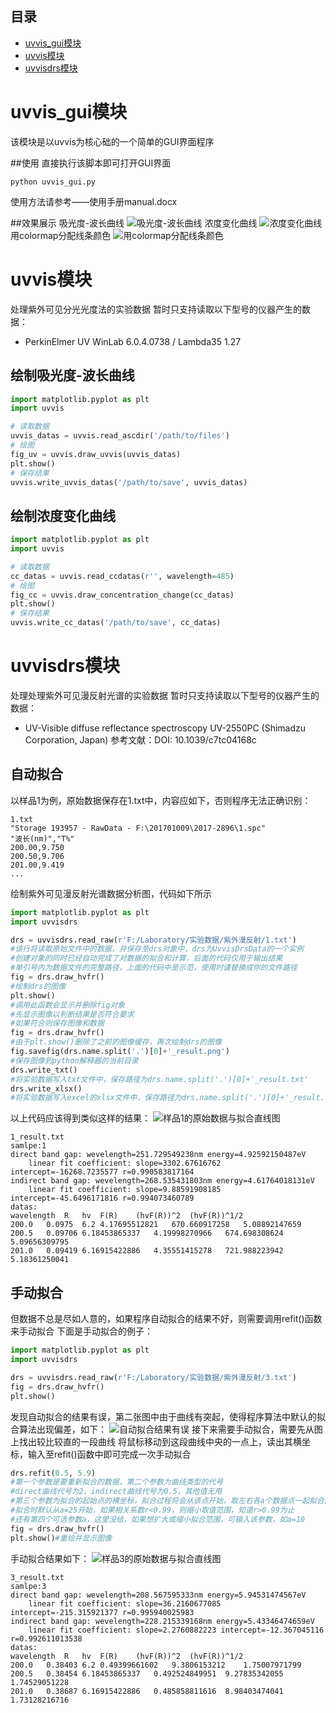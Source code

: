 ## 目录
* [uvvis_gui模块](#uvvis_gui模块)
* [uvvis模块](#uvvis模块)
* [uvvisdrs模块](#uvvisdrs模块)

# uvvis_gui模块
该模块是以uvvis为核心础的一个简单的GUI界面程序

##使用
直接执行该脚本即可打开GUI界面
```
python uvvis_gui.py
```
使用方法请参考——使用手册manual.docx

##效果展示
吸光度-波长曲线
![吸光度-波长曲线](./example/uvvis/uvvis.png)
浓度变化曲线
![浓度变化曲线](./example/uvvis/concentration_change.png)
用colormap分配线条颜色
![用colormap分配线条颜色](./example/uvvis/colormap.png)



# uvvis模块
处理紫外可见分光光度法的实验数据
暂时只支持读取以下型号的仪器产生的数据：
* PerkinElmer UV WinLab 6.0.4.0738 / Lambda35 1.27

## 绘制吸光度-波长曲线
```python
import matplotlib.pyplot as plt
import uvvis

# 读取数据
uvvis_datas = uvvis.read_ascdir('/path/to/files')
# 绘图
fig_uv = uvvis.draw_uvvis(uvvis_datas)
plt.show()
# 保存结果
uvvis.write_uvvis_datas('/path/to/save', uvvis_datas)
```

## 绘制浓度变化曲线
```python
import matplotlib.pyplot as plt
import uvvis

# 读取数据
cc_datas = uvvis.read_ccdatas(r'', wavelength=485)
# 绘图
fig_cc = uvvis.draw_concentration_change(cc_datas)
plt.show()
# 保存结果
uvvis.write_cc_datas('/path/to/save', cc_datas)
```



# uvvisdrs模块
处理处理紫外可见漫反射光谱的实验数据
暂时只支持读取以下型号的仪器产生的数据：
* UV-Visible diffuse reflectance spectroscopy UV-2550PC (Shimadzu Corporation, Japan)
参考文献：DOI: 10.1039/c7tc04168c

## 自动拟合
以样品1为例，原始数据保存在1.txt中，内容应如下，否则程序无法正确识别：
```
1.txt
"Storage 193957 - RawData - F:\201701009\2017-2896\1.spc"
"波长(nm)","T%"
200.00,9.750
200.50,9.706
201.00,9.419
...
```
绘制紫外可见漫反射光谱数据分析图，代码如下所示
```python
import matplotlib.pyplot as plt
import uvvisdrs

drs = uvvisdrs.read_raw(r'F:/Laboratory/实验数据/紫外漫反射/1.txt')
#该行将读取原始文件中的数据，并保存至drs对象中，drs为UvvisDrsData的一个实例
#创建对象的同时已经自动完成了对数据的拟合和计算，后面的代码仅用于输出结果
#单引号内为数据文件的完整路径，上面的代码中是示范，使用时请替换成你的文件路径
fig = drs.draw_hvfr()
#绘制drs的图像
plt.show()
#调用此函数会显示并删除fig对象
#先显示图像以判断结果是否符合要求
#如果符合则保存图像和数据
fig = drs.draw_hvfr()
#由于plt.show()删除了之前的图像缓存，再次绘制drs的图像
fig.savefig(drs.name.split('.')[0]+'_result.png')
#保存图像到python解释器的当前目录
drs.write_txt()
#将实验数据写入txt文件中，保存路径为drs.name.split('.')[0]+'_result.txt'
drs.write_xlsx()
#将实验数据写入excel的xlsx文件中，保存路径为drs.name.split('.')[0]+'_result.txt'
```
以上代码应该得到类似这样的结果：
![样品1的原始数据与拟合直线图](https://raw.githubusercontent.com/FossenWang/DataProcessing/master/example/uvvisdrs/1_result.png "样品1的原始数据与拟合直线图")
```
1_result.txt
samlpe:1
direct band gap: wevelength=251.729549238nm energy=4.92592150487eV
	linear fit coefficient: slope=3302.67616762 intercept=-16268.7235577 r=0.990583817164
indirect band gap: wevelength=268.535431803nm energy=4.61764018131eV
	linear fit coefficient: slope=9.88591908185 intercept=-45.6496171816 r=0.994073460789
datas:
wavelength	R	hv	F(R)	(hvF(R))^2	(hvF(R))^1/2
200.0	0.0975	6.2	4.17695512821	670.660917258	5.08892147659
200.5	0.09706	6.18453865337	4.19998270966	674.698308624	5.09656309795
201.0	0.09419	6.16915422886	4.35551415278	721.988223942	5.18361250041
```
## 手动拟合

但数据不总是尽如人意的，如果程序自动拟合的结果不好，则需要调用refit()函数来手动拟合
下面是手动拟合的例子：
```python
import matplotlib.pyplot as plt
import uvvisdrs

drs = uvvisdrs.read_raw(r'F:/Laboratory/实验数据/紫外漫反射/3.txt')
fig = drs.draw_hvfr()
plt.show()
```
发现自动拟合的结果有误，第二张图中由于曲线有突起，使得程序算法中默认的拟合算法出现偏差，如下：
![自动拟合结果有误](https://raw.githubusercontent.com/FossenWang/DataProcessing/master/example/uvvisdrs/3_wrong_result.png "自动拟合结果有误")
接下来需要手动拟合，需要先从图上找出较比较直的一段曲线
将鼠标移动到这段曲线中央的一点上，读出其横坐标，输入至refit()函数中即可完成一次手动拟合
```python
drs.refit(0.5, 5.9)
#第一个参数是要重新拟合的数据，第二个参数为曲线类型的代号
#direct曲线代号为2，indirect曲线代号为0.5，其他值无用
#第三个参数为拟合的起始点的横坐标，拟合过程将会从该点开始，取左右各a个数据点一起拟合直线
#拟合时默认从a=25开始，如果相关系数r<0.99，则缩小取值范围，知道r>0.99为止
#还有第四个可选参数a，这里没给，如果想扩大或缩小拟合范围，可输入该参数，如a=10
fig = drs.draw_hvfr()
plt.show()#重绘并显示图像
```
手动拟合结果如下：
![样品3的原始数据与拟合直线图](https://raw.githubusercontent.com/FossenWang/DataProcessing/master/example/uvvisdrs/3_result.png "样品3的原始数据与拟合直线图")
```
3_result.txt
samlpe:3
direct band gap: wevelength=208.567595333nm energy=5.94531474567eV
	linear fit coefficient: slope=36.2160677085 intercept=-215.315921377 r=0.995940025983
indirect band gap: wevelength=228.215339168nm energy=5.43346474659eV
	linear fit coefficient: slope=2.2760882223 intercept=-12.367045116 r=0.992611013538
datas:
wavelength	R	hv	F(R)	(hvF(R))^2	(hvF(R))^1/2
200.0	0.38403	6.2	0.49399661602	9.3806153212	1.75007971799
200.5	0.38454	6.18453865337	0.492524849951	9.27835342055	1.74529051228
201.0	0.38687	6.16915422886	0.485858811616	8.98403474041	1.73128216716
```
